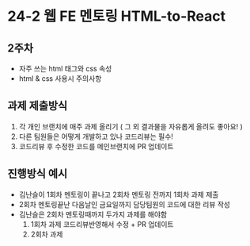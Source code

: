 # 24-2 웹 FE 멘토링 HTML-to-React

## 2주차 
- 자주 쓰는 html 태그와 css 속성 
- html & css 사용시 주의사항
  
## 과제 제출방식 
1. 각 개인 브랜치에 매주 과제 올리기 ( 그 외 결과물을 자유롭게 올려도 좋아요! )
2. 다른 팀원들은 어떻게 개발하고 있나 코드리뷰는 필수!
3. 코드리뷰 후 수정한 코드를 메인브랜치에 PR 업데이트

## 진행방식 예시
- 김난슬이 1회차 멘토링이 끝나고 2회차 멘토링 전까지 1회차 과제 제출
- 2회차 멘토링끝난 다음날인 금요일까지 담당팀원의 코드에 대한 리뷰 작성
- 김난슬은 2회차 멘토링때까지 두가지 과제를 해야함
   1. 1회차 과제 코드리뷰반영해서 수정 + PR 업데이트
   2. 2회차 과제

